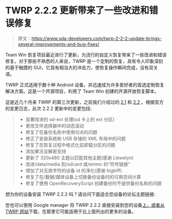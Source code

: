 # TWRP 2.2.2 更新带来了一些改进和错误修复

> 原文：<https://www.xda-developers.com/twrp-2-2-2-update-brings-several-improvements-and-bug-fixes/>

Team Win 恢复项目最近进行了更新，为流行的自定义恢复带来了一些改进和错误修复。对于那些不熟悉的人来说，TWRP 是一个定制的恢复，具有令人印象深刻的基于触摸的 GUI，它具有相当大的冲击力，使恢复操作瞬间完成，没有双关语。

TWRP 正式适用于数十种 Android 设备，并迅速成为许多爱好者的首选定制恢复解决方案。这是一个开源项目，利用了 Team Win 创建的开源开放恢复脚本。

这是近几个月来 TWRP 的第三次更新，之前我们介绍过的 [2.1](http://www.xda-developers.com/android/team-win-recovery-project-updated-to-2-1/) 和 [2.2](http://www.xda-developers.com/android/team-win-recovery-project-updated-to-2-2/) 。根据官方的变更日志，此次 2.2.2 更新中的变更包括:

> *   显著改进的 sd-ext 处理(sd 卡上的 ext 分区)
> *   更改文件选择器中的动态滚动
> *   修复了在备份名称中使用句点的问题
> *   修正了安装系统和 USB 存储的 XML 布局中的问题
> *   修复了在恢复过程中格式化前卸载分区的问题
> *   添加果冻豆解密支持
> *   更新了 320x480 主题以匹配其他主题(感谢 Llewelyn)
> *   改进/data/media 到/sdcard 或/emmc 的“符号链接”
> *   增加了对无效字符的设备 id 的净化(感谢 bigbiff)
> *   修复了在/数据/媒体设备上切换备份设备时的可用空间计算
> *   修复了使用 OpenRecoveryScript 创建备份时不提供备份名称的问题

想为你的设备安装 TWRP 2.2.2 吗？请访问下面适合您设备的论坛主题链接:

您也可以使用 Google manager 将 TWRP 2.2.2 直接安装到您的设备[上，或者从](http://www.xda-developers.com/android/easily-obtain-and-distribute-your-goo-ds-with-goomanager-beta/) [TWRP 网站](http://teamw.in/project/twrp2)下载，在那里它可能适用于比上面列出的更多的设备。